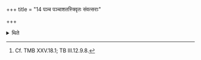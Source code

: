 +++
title = "14 पञ्च पञ्चाशतस्त्रिवृतः संवत्सराः"

+++

<details><summary>थिते</summary>

14. (The sacrificial session called) Viṣvasr̥jāṁ sahasrasaṁvatsara (one-thousand-years-sacrificial-session of All-creators) (consists of) (two hundred fifty-years of days on which) nine versed-stoma is used, (two-hundred-fifty-years) fifteen-versed stoma is used, (two-hundred-fifty-years) seventeen-versed stoma is used, (two-hundred-fifty-years) twenty-one-versed stoma is used.[^1]  

[^1]: Cf. TMB XXV.18.1; TB III.12.9.8.  
</details>
